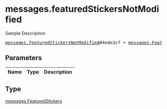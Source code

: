 # messages.featuredStickersNotModified

Sample Description

<pre>
<a href="../constructor/messages.featuredStickersNotModified.md">messages.featuredStickersNotModified</a>#4ede3cf = <a href="../type/messages.FeaturedStickers.md">messages.FeaturedStickers</a>;
</pre>

## Parameters

| Name | Type | Description |
|------|:----:|-------------|

## Type

[messages.FeaturedStickers](../type/messages.FeaturedStickers.md)
